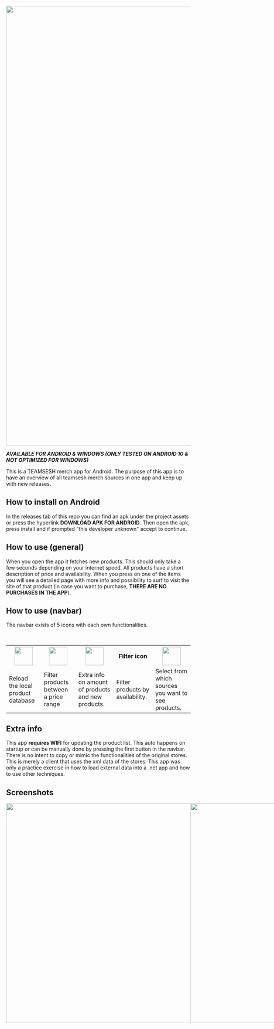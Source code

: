 <img style="width:1200px; heigth: auto;" src="https://user-images.githubusercontent.com/61182641/193821191-79699a7c-c229-45f3-9977-70366c959379.gif">
<p><i><b>AVAILABLE FOR ANDROID & WINDOWS (ONLY TESTED ON ANDROID 10 & NOT OPTIMIZED FOR WINDOWS)</b></i></p>
This is a TEAMSESH merch app for Android.
The purpose of this app is to have an overview of all teamsesh merch sources in one app and keep up with new releases.
<h2>How to install on Android</h2>
In the releases tab of this repo you can find an apk under the project assets or press the hyperlink <b>DOWNLOAD APK FOR ANDROID</b>. Then open the apk, press install and if prompted "this developer unknown" accept to continue.
<h2>How to use (general)</h2>
When you open the app it fetches new products. This should only take a few seconds depending on your internet speed. All products have a short description of price and availability. When you press on one of the items you will see a detailed page with more info and possibility to surf to visit the site of that product (in case you want to purchase, <b>THERE ARE NO PURCHASES IN THE APP</b>).
<h2>How to use (navbar)</h2>
<p>The navbar exists of 5 icons with each own functionalities.</p></br>
 <table>
  <tr>
    <th><img style="height:50px; width:auto;" src="https://user-images.githubusercontent.com/61182641/196042183-73b16d7f-b57e-40e0-8968-9e2152ed5826.png"></th>
    <th><img style="height:50px; width:auto;" src="https://user-images.githubusercontent.com/61182641/196042189-c961f48f-3dd5-4e6e-ae12-b680ab2c09b3.png"></th>
    <th><img style="height:50px; width:auto;" src="https://user-images.githubusercontent.com/61182641/196042190-3402d50c-459a-47c7-9da3-5f5e9dcffbb3.png"></th>
    <th>Filter icon</th>
    <th><img style="height:50px; width:auto;" src="https://user-images.githubusercontent.com/61182641/196042191-326f481a-f1da-4558-b2f3-97a89eb47e35.png"></th>
  </tr>
  <tr>
    <td>Reload the local product database</td>
    <td>Filter products between a price range</td>
    <td>Extra info on amount of products and new products.</td>
    <td>Filter products by availability.</td>
    <td>Select from which sources you want to see products.</td>
  </tr>
</table> 
<h2>Extra info</h2>
This app <b>requires WIFI</b> for updating the product list. This auto happens on startup or can be manually done by pressing the first button in the navbar. There is no intent to copy or mimic the functionalities of the original stores. This is merely a client that uses the xml data of the stores. This app was only a practice exercise in how to load external data into a .net app and how to use other techniques.
<h2>Screenshots</h2>
<div style="display: flex;">
 <img style="height:600px; width:auto;" src="https://user-images.githubusercontent.com/61182641/196041940-3ac4c3a2-d29f-420b-a359-2ced3202e22f.png">
<img style="height:600px; width:auto;" src="https://user-images.githubusercontent.com/61182641/196041945-e91bcab0-08c7-4b50-824a-ed068a10dffa.png">
<img style="height:600px; width:auto;" src="https://user-images.githubusercontent.com/61182641/196041951-5eedeba0-8787-4c30-80c4-3d3c158c431e.png">
<img style="height:600px; width:auto;" src="https://user-images.githubusercontent.com/61182641/196041952-c4a89b9d-7684-4ec5-81db-d8e6af3887c6.png">
</div>
